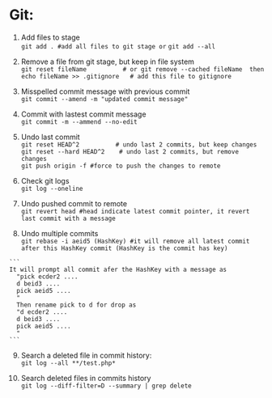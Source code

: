 # Git:
  1. Add files to stage  
    ```git add . #add all files to git stage or```
    ```git add --all ```
      
  2. Remove a file from git stage, but keep in file system  
      ``` git reset fileName          # or git remove --cached fileName  then ```  
      ``` echo fileName >> .gitignore   # add this file to gitignore ```
      
  3. Misspelled commit message with previous commit   
    ```git commit --amend -m "updated commit message" ```    
  
  4. Commit with lastest commit message   
      ```git commit -m --ammend --no-edit ```
      
  5. Undo last commit  
      ``` git reset HEAD^2          # undo last 2 commits, but keep changes   ```   
      ```git reset --hard HEAD^2    # undo last 2 commits, but remove changes ```   
      ```git push origin -f #force to push the changes to remote```
      
   6. Check git logs   
      ```git log --oneline ```   
      
   7. Undo pushed commit to remote   
      ```git revert head #head indicate latest commit pointer, it revert last commit with a message```
  
   8. Undo multiple commits   
    ```git rebase -i aeid5 (HashKey) #it will remove all latest commit after this HashKey commit (HashKey is the commit has key)```
    
    ```
    It will prompt all commit afer the HashKey with a message as 
      "pick ecder2 ....
      d beid3 ....
      pick aeid5 ....
      "    
      Then rename pick to d for drop as
      "d ecder2 ....
      d beid3 ....
      pick aeid5 ....
      "    
    ```

  9. Search a deleted file in commit history:  
      ```git log --all **/test.php*```
  
  10. Search deleted files in commits history  
      ```git log --diff-filter=D --summary | grep delete```
